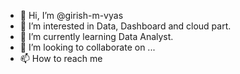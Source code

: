 - 👋 Hi, I’m @girish-m-vyas
- 👀 I’m interested in Data, Dashboard and cloud part.
- 🌱 I’m currently learning Data Analyst.
- 💞️ I’m looking to collaborate on ...
- 📫 How to reach me 


<!---
girish-m-vyas/girish-m-vyas is a ✨ special ✨ repository because its `README.md` (this file) appears on your GitHub profile.
You can click the Preview link to take a look at your changes.
--->
